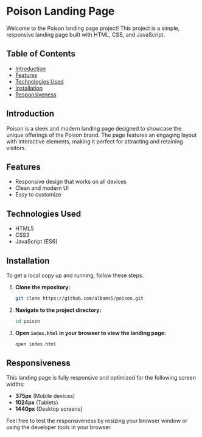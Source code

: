 # Poison Landing Page

Welcome to the Poison landing page project! This project is a simple, responsive landing page built with HTML, CSS, and JavaScript.

## Table of Contents

- [Introduction](#introduction)
- [Features](#features)
- [Technologies Used](#technologies-used)
- [Installation](#installation)
- [Responsiveness](#responsiveness)


## Introduction

Poison is a sleek and modern landing page designed to showcase the unique offerings of the Poison brand. The page features an engaging layout with interactive elements, making it perfect for attracting and retaining visitors.

## Features

- Responsive design that works on all devices
- Clean and modern UI
- Easy to customize

## Technologies Used

- HTML5
- CSS3
- JavaScript (ES6)

## Installation

To get a local copy up and running, follow these steps:

1. **Clone the repository:**

    ```sh
    git clone https://github.com/albams5/poison.git
    ```

2. **Navigate to the project directory:**

    ```sh
    cd poison
    ```

3. **Open `index.html` in your browser to view the landing page:**

    ```sh
    open index.html
    ```

## Responsiveness

This landing page is fully responsive and optimized for the following screen widths:

- **375px** (Mobile devices)
- **1024px** (Tablets)
- **1440px** (Desktop screens)

Feel free to test the responsiveness by resizing your browser window or using the developer tools in your browser.
